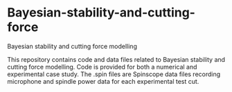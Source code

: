 # Bayesian-stability-and-cutting-force
Bayesian stability and cutting force modelling

This repository contains code and data files related to Bayesian stability and cutting force modelling. Code is provided for both a numerical and experimental case study. The .spin files are Spinscope data files recording microphone and spindle power data for each experimental test cut.
